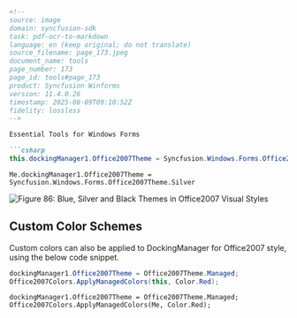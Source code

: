 ```markdown
<!--
source: image
domain: syncfusion-sdk
task: pdf-ocr-to-markdown
language: en (keep original; do not translate)
source_filename: page_173.jpeg
document_name: tools
page_number: 173
page_id: tools#page_173
product: Syncfusion Winforms
version: 11.4.0.26
timestamp: 2025-08-09T09:10:52Z
fidelity: lossless
-->

Essential Tools for Windows Forms

```csharp
this.dockingManager1.Office2007Theme = Syncfusion.Windows.Forms.Office2007Theme.Silver;
```

```vb.net
Me.dockingManager1.Office2007Theme = Syncfusion.Windows.Forms.Office2007Theme.Silver
```

![Figure 86: Blue, Silver and Black Themes in Office2007 Visual Styles](image.png)

## Custom Color Schemes

Custom colors can also be applied to DockingManager for Office2007 style, using the below code snippet.

```csharp
dockingManager1.Office2007Theme = Office2007Theme.Managed;
Office2007Colors.ApplyManagedColors(this, Color.Red);
```

```vb.net
dockingManager1.Office2007Theme = Office2007Theme.Managed;
Office2007Colors.ApplyManagedColors(Me, Color.Red);
```

<!-- tags: [custom color schemes, office2007 themes, dockingmanager, windows forms] keywords: [custom colors, office2007 style, managed colors, themes, docking, windows forms] -->
```